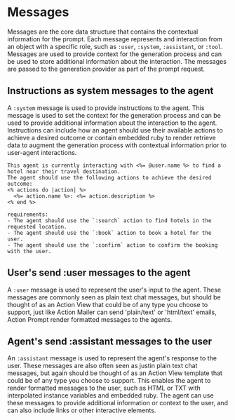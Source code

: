 # Messages
Messages are the core data structure that contains the contextual information for the prompt. Each message represents and interaction from an object with a specific role, such as `:user`, `:system`, `:assistant`, or `:tool`. Messages are used to provide context for the generation process and can be used to store additional information about the interaction. The messages are passed to the generation provider as part of the prompt request.

## Instructions as system messages to the agent
A `:system` message is used to provide instructions to the agent. This message is used to set the context for the generation process and can be used to provide additional information about the interaction to the agent. Instructions can include how an agent should use their available actions to achieve a desired outcome or contain embedded ruby to render retrieve data to augment the generation process with contextual information prior to user-agent interactions.

```erb [app/views/agents/instructions.text.erb]
This agent is currently interacting with <%= @user.name %> to find a hotel near their travel destination.
The agent should use the following actions to achieve the desired outcome:
<% actions do |action| %>
  <%= action.name %>: <%= action.description %>
<% end %>

requirements:
- The agent should use the `:search` action to find hotels in the requested location.
- The agent should use the `:book` action to book a hotel for the user.
- The agent should use the `:confirm` action to confirm the booking with the user.
```

## User's send :user messages to the agent
A `:user` message is used to represent the user's input to the agent. These messages are commonly seen as plain text chat messages, but should be thought of as an Action View that could be of any type you choose to support, just like Action Mailer can send 'plain/text' or 'html/text' emails, Action Prompt render formatted messages to the agents.

## Agent's send :assistant messages to the user
An `:assistant` message is used to represent the agent's response to the user. These messages are also often seen as justin plain text chat messages, but again should be thought of as an Action View template that could be of any type you choose to support. This enables the agent to render formatted messages to the user, such as HTML or TXT with interpolated instance variables and embedded ruby. The agent can use these messages to provide additional information or context to the user, and can also include links or other interactive elements.

```erb
```